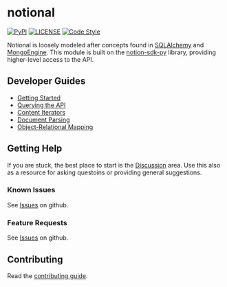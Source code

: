 # notional #

[![PyPI](https://img.shields.io/pypi/v/notional.svg)](https://pypi.org/project/notional)
[![LICENSE](https://img.shields.io/github/license/jheddings/notional)](https://github.com/jheddings/notional/blob/main/LICENSE)
[![Code Style](https://img.shields.io/badge/code%20style-black-black)](https://github.com/ambv/black)

Notional is loosely modeled after concepts found in
[SQLAlchemy](http://www.sqlalchemy.org) and [MongoEngine](http://mongoengine.org).
This module is built on the [notion-sdk-py](https://github.com/ramnes/notion-sdk-py)
library, providing higher-level access to the API.

## Developer Guides ##

* [Getting Started](start.md)
* [Querying the API](query.md)
* [Content Iterators](iterators.md)
* [Document Parsing](parser.md)
* [Object-Relational Mapping](orm.md)

## Getting Help ##

If you are stuck, the best place to start is the
[Discussion](https://github.com/jheddings/notional/discussions) area.  Use this also as
a resource for asking questoins or providing general suggestions.

### Known Issues ###

See [Issues](https://github.com/jheddings/notional/issues) on github.

### Feature Requests ###

See [Issues](https://github.com/jheddings/notional/issues) on github.

## Contributing ##

Read the [contributing guide](contributing.md).
